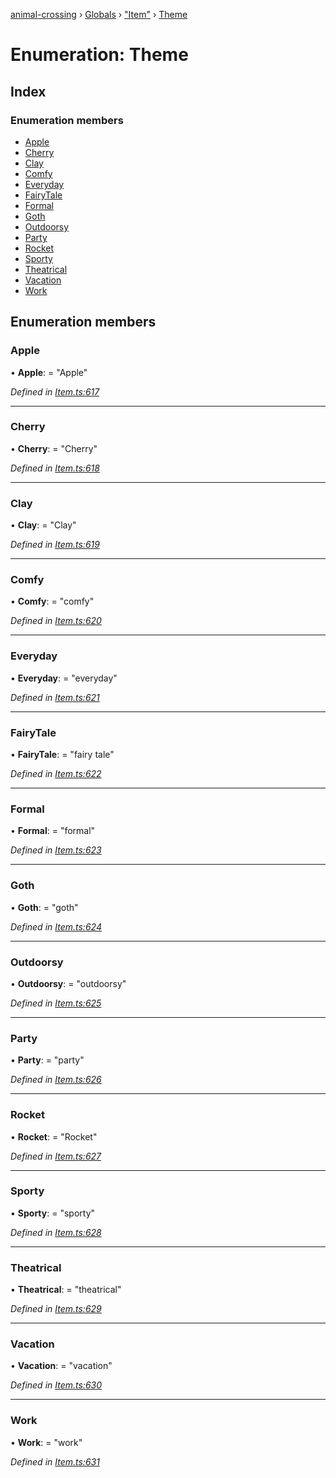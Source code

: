 [animal-crossing](../README.md) › [Globals](../globals.md) › ["Item"](../modules/_item_.md) › [Theme](_item_.theme.md)

# Enumeration: Theme

## Index

### Enumeration members

* [Apple](_item_.theme.md#apple)
* [Cherry](_item_.theme.md#cherry)
* [Clay](_item_.theme.md#clay)
* [Comfy](_item_.theme.md#comfy)
* [Everyday](_item_.theme.md#everyday)
* [FairyTale](_item_.theme.md#fairytale)
* [Formal](_item_.theme.md#formal)
* [Goth](_item_.theme.md#goth)
* [Outdoorsy](_item_.theme.md#outdoorsy)
* [Party](_item_.theme.md#party)
* [Rocket](_item_.theme.md#rocket)
* [Sporty](_item_.theme.md#sporty)
* [Theatrical](_item_.theme.md#theatrical)
* [Vacation](_item_.theme.md#vacation)
* [Work](_item_.theme.md#work)

## Enumeration members

###  Apple

• **Apple**: = "Apple"

*Defined in [Item.ts:617](https://github.com/Norviah/animal-crossing/blob/6476932/module/types/Item.ts#L617)*

___

###  Cherry

• **Cherry**: = "Cherry"

*Defined in [Item.ts:618](https://github.com/Norviah/animal-crossing/blob/6476932/module/types/Item.ts#L618)*

___

###  Clay

• **Clay**: = "Clay"

*Defined in [Item.ts:619](https://github.com/Norviah/animal-crossing/blob/6476932/module/types/Item.ts#L619)*

___

###  Comfy

• **Comfy**: = "comfy"

*Defined in [Item.ts:620](https://github.com/Norviah/animal-crossing/blob/6476932/module/types/Item.ts#L620)*

___

###  Everyday

• **Everyday**: = "everyday"

*Defined in [Item.ts:621](https://github.com/Norviah/animal-crossing/blob/6476932/module/types/Item.ts#L621)*

___

###  FairyTale

• **FairyTale**: = "fairy tale"

*Defined in [Item.ts:622](https://github.com/Norviah/animal-crossing/blob/6476932/module/types/Item.ts#L622)*

___

###  Formal

• **Formal**: = "formal"

*Defined in [Item.ts:623](https://github.com/Norviah/animal-crossing/blob/6476932/module/types/Item.ts#L623)*

___

###  Goth

• **Goth**: = "goth"

*Defined in [Item.ts:624](https://github.com/Norviah/animal-crossing/blob/6476932/module/types/Item.ts#L624)*

___

###  Outdoorsy

• **Outdoorsy**: = "outdoorsy"

*Defined in [Item.ts:625](https://github.com/Norviah/animal-crossing/blob/6476932/module/types/Item.ts#L625)*

___

###  Party

• **Party**: = "party"

*Defined in [Item.ts:626](https://github.com/Norviah/animal-crossing/blob/6476932/module/types/Item.ts#L626)*

___

###  Rocket

• **Rocket**: = "Rocket"

*Defined in [Item.ts:627](https://github.com/Norviah/animal-crossing/blob/6476932/module/types/Item.ts#L627)*

___

###  Sporty

• **Sporty**: = "sporty"

*Defined in [Item.ts:628](https://github.com/Norviah/animal-crossing/blob/6476932/module/types/Item.ts#L628)*

___

###  Theatrical

• **Theatrical**: = "theatrical"

*Defined in [Item.ts:629](https://github.com/Norviah/animal-crossing/blob/6476932/module/types/Item.ts#L629)*

___

###  Vacation

• **Vacation**: = "vacation"

*Defined in [Item.ts:630](https://github.com/Norviah/animal-crossing/blob/6476932/module/types/Item.ts#L630)*

___

###  Work

• **Work**: = "work"

*Defined in [Item.ts:631](https://github.com/Norviah/animal-crossing/blob/6476932/module/types/Item.ts#L631)*
